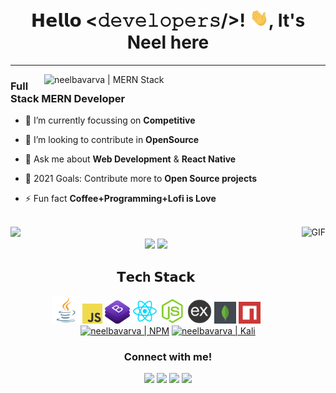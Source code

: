 <!-- <div align="center">
<img src="https://media.giphy.com/media/RThN0hOS2GO4M/giphy.gif">
</div> -->

<div align="center">
   <h1> 𝗛𝗲𝗹𝗹𝗼 <𝚍𝚎𝚟𝚎𝚕𝚘𝚙𝚎𝚛𝚜/>! <img src="https://github.com/ABSphreak/ABSphreak/blob/master/gifs/Hi.gif" width="30px">, It's Neel here</h1>
<!--    <img src="https://github.com/neelbavarva/neelbavarva/blob/master/images/header_.png" /> -->
</div>

<hr>

<a><img align='right' alt="neelbavarva | MERN Stack" width="450px"  src="https://preview.redd.it/r7nwau5hb4m51.jpg?auto=webp&s=81c82aaf86b3587ff7d0fb3c95fb533ea898f4cd"></a>



### Full Stack MERN Developer

- 🌱 I’m currently focussing on **Competitive**

<!-- - 🧐 I'm also currently exploring **BlockChain** -->

- 👯 I’m looking to contribute in **OpenSource**

- 💬 Ask me about **Web Development** & **React Native**

- 🥅 2021 Goals: Contribute more to **Open Source projects**

- ⚡ Fun fact **Coffee+Programming+Lofi is Love**

<!-- - 📄 <a href="https://drive.google.com/file/d/1g6KHV_6QAEIDC4FxouLl95mWG3B5PUf-/view?usp=sharing">My Resume</a> -->

<br>


<!-- [![Programming Music](https://img.shields.io/badge/Programming%20Music-%231DB954.svg?&style=flat-square&logo=spotify&logoColor=white)](https://open.spotify.com/playlist/1FWq5Cu05LmtSHgFEXRnZO?si=FozGJF9nRXq2wTv_JpN2wQ)
[![KPOP Music](https://img.shields.io/badge/KPOP%20Music-%231DB954.svg?&style=flat-square&logo=spotify&logoColor=white)](https://open.spotify.com/playlist/2DFExFNWYOwQMZy6wUeCxX?si=s1Ndgj8hTg-r8zLlvRgv1Q) -->

<img align="right" alt="GIF" height="150px" src="https://media.giphy.com/media/J5B1Y8QZnzXXbLQIBu/giphy.gif" />


<img src="https://novatorem-two-mu.vercel.app/api/spotify" />



<div align="center">
<a><img src="https://github-readme-stats.vercel.app/api?username=neelbavarva&show_icons=true&theme=tokyonight&hide_border=true&count_private=true" width="455" ></a>
<a><img src="https://github-readme-stats.vercel.app/api/top-langs/?username=neelbavarva&layout=compact&theme=tokyonight&hide_border=true" width="380" ></a>

</div>

<div align="center">

## 𝗧𝗲𝗰h 𝗦𝘁𝗮𝗰𝗸

<a href="https://github.com/neelbavarva/Java" ><img alt="neelbavarva | Java" width="45px"  src="https://github.com/neelbavarva/neelbavarva/blob/master/images/java.png"></a>
<a><img alt="neelbavarva | Javascript" width="32px" src="https://github.com/neelbavarva/neelbavarva/blob/master/images/javascript.png"></a>
<a><img alt="neelbavarva | Bootstrap" width="40px" src="https://github.com/neelbavarva/neelbavarva/blob/master/images/bootstrap.png"></a>
<a><img alt="neelbavarva | React" width="40px" src="https://github.com/neelbavarva/neelbavarva/blob/master/images/react.png"></a>
<a><img alt="neelbavarva | Node.js" width="40px" src="https://github.com/neelbavarva/neelbavarva/blob/master/images/node.png"></a>
<a><img alt="neelbavarva | Express" width="39px" src="https://github.com/neelbavarva/neelbavarva/blob/master/images/expressjs.png"></a>
<a><img alt="neelbavarva | NPM" height="35px" src="https://github.com/neelbavarva/neelbavarva/blob/master/images/mongodb.png"></a>
<a><img alt="neelbavarva | NPM" height="35px" src="https://github.com/neelbavarva/neelbavarva/blob/master/images/npm.png"></a>
<a href="https://hub.docker.com/u/neelbavarva"><img alt="neelbavarva | NPM" height="35px" src="https://developers.redhat.com/blog/wp-content/uploads/2015/01/docker-whale-home-logo.png"></a>
<a href="https://kali.org/"><img alt="neelbavarva | Kali" height="40px" src="https://vdown.ir/uploads/posts/2019-11/1574802213_2019-04-22-ts3_thumbs-4ab.png"></a>
<!-- <a><img alt="neelbavarva | Jest" width="25px" src="https://camo.githubusercontent.com/0dec7ba517487c3f5b2e6d946ae188e1b78e4ee2/68747470733a2f2f63646e2e7261776769742e636f6d2f677261622f66726f6e742d656e642d67756964652f6d61737465722f696d616765732f6a6573742d6c6f676f2e737667"></a> -->
<!-- <a><img alt="neelbavarva | Git" width="29px" src="https://github.com/neelbavarva/neelbavarva/blob/master/images/git.png"></a> -->
<!-- <a><img alt="neelbavarva | Python" width="26px" src="https://github.com/neelbavarva/neelbavarva/blob/master/images/python.png"></a> -->
<!-- <a><img alt="neelbavarva | C++" width="24px" src="https://github.com/neelbavarva/neelbavarva/blob/master/images/cpp.png"></a> -->
<!-- <a><img alt="neelbavarva | HTML" width="25px" src="https://github.com/neelbavarva/neelbavarva/blob/master/images/html.png"></a>
<a><img alt="neelbavarva | CSS" width="25px" src="https://github.com/neelbavarva/neelbavarva/blob/master/images/css.png"></a> -->
<!-- <a><img alt="neelbavarva | Redux" width="27px" src="https://github.com/neelbavarva/neelbavarva/blob/master/images/redux.png"></a>
<a><img alt="neelbavarva | Django" width="28px" src="https://github.com/neelbavarva/neelbavarva/blob/master/images/django.png"></a>
<a><img alt="neelbavarva | Django" width="28px" src="https://github.com/neelbavarva/neelbavarva/blob/master/images/django.png"></a> -->

</div>

<div align="center">
  
<h3>Connect with me!</h3>

[<img src="https://img.shields.io/badge/linkedin-%230077B5.svg?&style=for-the-badge&logo=linkedin&logoColor=white" />](https://www.linkedin.com/in/neel-bavarva-61662a1a3) [<img src="https://img.shields.io/badge/-Quora-red?&style=for-the-badge&logo=quora&logoColor=white" />](https://www.quora.com/profile/Neel-Bavarva) [<img src = "https://img.shields.io/badge/twitter-%2320A1F1.svg?&style=for-the-badge&logo=twitter&logoColor=white">](https://twitter.com/BavarvaNeel) [<img src = "https://img.shields.io/badge/-Facebook-informational?&style=for-the-badge&logo=facebook&logoColor=white">](https://www.facebook.com/neel.bavarva)

</div>

<!-- Variables , in case useful -->

<!-- [quora]: https://www.quora.com/profile/Neel-Bavarva
[facebook]: https://www.facebook.com/neel.bavarva
[twitter]: https://twitter.com/BavarvaNeel
[linkedin]: https://www.linkedin.com/in/neel-bavarva-61662a1a3 -->

<!-- Useful Links -->

<!-- https://media.giphy.com/media/2Ygy0khwewLgMSYM0t/giphy.gif -->
<!-- https://miro.medium.com/max/875/1*X_FFeLvsgZ0Q-weKkc_byw.gif -->
